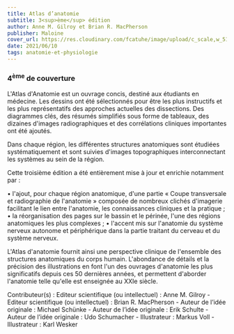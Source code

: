 ```yaml
---
title: Atlas d’anatomie
subtitle: 3<sup>ème</sup> édition
author: Anne M. Gilroy et Brian R. MacPherson
publisher: Maloine
cover_url: https://res.cloudinary.com/fcatuhe/image/upload/c_scale,w_512/v1711899163/raphaele-rodellar.fr/bibliotheque/9782224034894.jpg
date: 2021/06/10
tags: anatomie-et-physiologie
---
```


### 4<sup>ème</sup> de couverture

L'Atlas d'Anatomie est un ouvrage concis, destiné aux étudiants en médecine. Les dessins ont été sélectionnés pour être les plus instructifs et les plus représentatifs des approches actuelles des dissections. Des diagrammes clés, des résumés simplifiés sous forme de tableaux, des dizaines d'images radiographiques et des corrélations cliniques importantes ont été ajoutés.

Dans chaque région, les différentes structures anatomiques sont étudiées systématiquement et sont suivies d'images topographiques interconnectant les systèmes au sein de la région.

Cette troisième édition a été entièrement mise à jour et enrichie notamment par :

•	l'ajout, pour chaque région anatomique, d'une partie « Coupe transversale et radiographie de l'anatomie » composée de nombreux clichés d'imagerie facilitant le lien entre l'anatomie, les connaissances cliniques et la pratique ;
•	la réorganisation des pages sur le bassin et le périnée, l'une des régions anatomiques les plus complexes ;
•	l'accent mis sur l'anatomie du système nerveux autonome et périphérique dans la partie traitant du cerveau et du système nerveux.

L'Atlas d'anatomie fournit ainsi une perspective clinique de l'ensemble des structures anatomiques du corps humain. L'abondance de détails et la précision des illustrations en font l'un des ouvrages d'anatomie les plus significatifs depuis ces 50 dernières années, et permettent d'aborder l'anatomie telle qu'elle est enseignée au XXIe siècle.

Contributeur(s) : Editeur scientifique (ou intellectuel) : Anne M. Gilroy - Editeur scientifique (ou intellectuel) : Brian R. MacPherson - Auteur de l’idée originale : Michael Schünke - Auteur de l’idée originale : Erik Schulte - Auteur de l’idée originale : Udo Schumacher - Illustrateur : Markus Voll - Illustrateur : Karl Wesker
